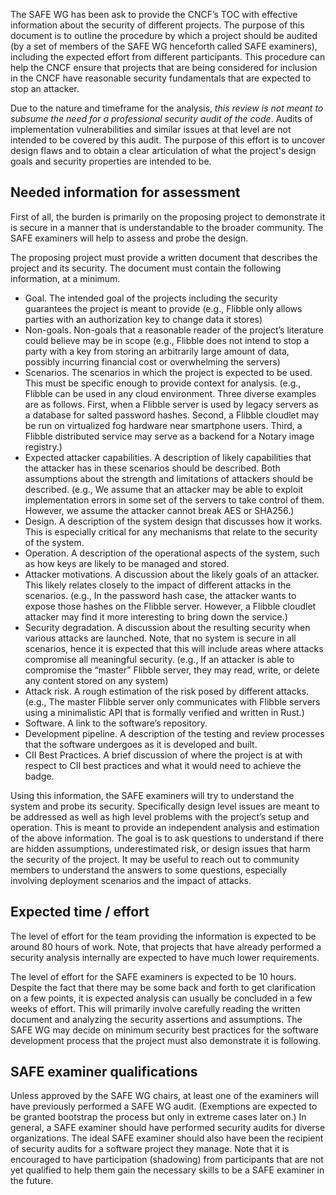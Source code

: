 The SAFE WG has been ask to provide the CNCF’s TOC with effective
information about the security of different projects.  The purpose of this
document is to outline the procedure by which a project should be audited
(by a set of members of the SAFE WG henceforth called SAFE examiners),
including the expected effort from different participants.  This procedure
can help the CNCF ensure that projects that are being considered for
inclusion in the CNCF have reasonable security fundamentals that are
expected to stop an attacker.  

Due to the nature and timeframe for the analysis, *this review is not meant
to subsume the need for a professional security audit of the code*.  Audits
of implementation vulnerabilities and similar issues at that level are not
intended to be covered by this audit.  The purpose of this effort is to 
uncover design flaws and to obtain a clear articulation of what the project's 
design goals and security properties are intended to be.


## Needed information for assessment

First of all, the burden is primarily on the proposing project to
demonstrate it is secure in a manner that is understandable to the broader
community.  The SAFE examiners will help to assess and probe the design.

The proposing project must provide a written document that describes the
project and its security.  The document must contain the following
information, at a minimum.  

* Goal. The intended goal of the projects including the security guarantees
the project is meant to provide (e.g., Flibble only allows parties with an
authorization key to change data it stores)
* Non-goals.  Non-goals that a reasonable reader of the project’s literature
could believe may be in scope (e.g., Flibble does not intend to stop a
party with a key from storing an arbitrarily large amount of data, possibly
incurring financial cost or overwhelming the servers)
* Scenarios.  The scenarios in which the project is expected to be used.
This must be specific enough to provide context for analysis.  (e.g.,
Flibble can be used in any cloud environment.  Three diverse examples are
as follows.  First, when a Flibble server is used by legacy servers as a
database for salted password hashes.  Second, a Flibble cloudlet may be run
on virtualized fog hardware near smartphone users.  Third, a Flibble
distributed service may serve as a backend for a Notary image registry.)
* Expected attacker capabilities.  A description of likely capabilities that
the attacker has in these scenarios should be described.  Both assumptions
about the strength and limitations of attackers should be described.
(e.g., We assume that an attacker may be able to exploit implementation
errors in some set of the servers to take control of them.  However, we
assume the attacker cannot break AES or SHA256.)
* Design.  A description of the system design that discusses how it works.
This is especially critical for any mechanisms that relate to the security
of the system.
* Operation.  A description of the operational aspects of the system, such as
how keys are likely to be managed and stored.
* Attacker motivations.  A discussion about the likely goals of an attacker.
This likely relates closely to the impact of different attacks in the
scenarios.  (e.g., In the password hash case, the attacker wants to expose
those hashes on the Flibble server.  However, a Flibble cloudlet attacker
may find it more interesting to bring down the service.)
* Security degradation.  A discussion about the resulting security when
various attacks are launched.  Note, that no system is secure in all
scenarios, hence it is expected that this will include areas where attacks
compromise all meaningful security.  (e.g., If an attacker is able to
compromise the “master” Flibble server, they may read, write, or delete any
content stored on any system) 
* Attack risk.  A rough estimation of the risk posed by different attacks.
(e.g., The master Flibble server only communicates with Flibble servers
using a minimalistic API that is formally verified and written in Rust.)
* Software.  A link to the software’s repository.
* Development pipeline.  A description of the testing and review processes
that the software undergoes as it is developed and built.
* CII Best Practices.  A brief discussion of where the project is at with
respect to CII best practices and what it would need to achieve the badge.

Using this information, the SAFE examiners will try to understand the
system and probe its security.  Specifically design level issues are meant
to be addressed as well as high level problems with the project’s setup and
operation. This is meant to provide an independent analysis and estimation
of the above information.  The goal is to ask questions to understand if
there are hidden assumptions, underestimated risk, or design issues that
harm the security of the project.  It may be useful to reach out to
community members to understand the answers to some questions, especially
involving deployment scenarios and the impact of attacks.


## Expected time / effort


The level of effort for the team providing the information is expected to
be around 80 hours of work.  Note, that projects that have already
performed a security analysis internally are expected to have much lower
requirements.

The level of effort for the SAFE examiners is expected to be 10 hours.
Despite the fact that there may be some back and forth to get clarification
on a few points, it is expected analysis can usually be concluded in a few
weeks of effort.  This will primarily involve carefully reading the written
document and analyzing the security assertions and assumptions. The SAFE WG
may decide on minimum security best practices for the software development
process that the project must also demonstrate it is following. 

## SAFE examiner qualifications

Unless approved by the SAFE WG chairs, at least one of the examiners will
have previously performed a SAFE WG audit.  (Exemptions are expected to be
granted bootstrap the process but only in extreme cases later on.)  In
general, a SAFE examiner should have performed security audits for diverse
organizations.  The ideal SAFE examiner should also have been the recipient
of security audits for a software project they manage.  Note that it is
encouraged to have participation (shadowing) from participants that are not
yet qualified to help them gain the necessary skills to be a SAFE examiner
in the future.  

